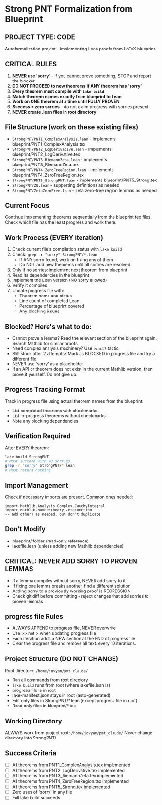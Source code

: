 # Strong PNT Formalization from Blueprint

## PROJECT TYPE: CODE
Autoformalization project - implementing Lean proofs from LaTeX blueprint.

## CRITICAL RULES
1. **NEVER use 'sorry'** - if you cannot prove something, STOP and report the blocker
2. **DO NOT PROCEED to new theorems if ANY theorem has 'sorry'**
3. **Every theorem must compile with `lake build`**
4. **Match theorem names exactly from blueprint to Lean**
5. **Work on ONE theorem at a time until FULLY PROVEN**
6. **Success = zero sorries** - do not claim progress with sorries present
7. **NEVER create .lean files in root directory**



## File Structure (work on these existing files)
- `StrongPNT/PNT1_ComplexAnalysis.lean` - implements blueprint/PNT1_ComplexAnalysis.tex
- `StrongPNT/PNT2_LogDerivative.lean` - implements blueprint/PNT2_LogDerivative.tex  
- `StrongPNT/PNT3_RiemannZeta.lean` - implements blueprint/PNT3_RiemannZeta.tex
- `StrongPNT/PNT4_ZeroFreeRegion.lean` - implements blueprint/PNT4_ZeroFreeRegion.tex
- `StrongPNT/PNT5_StrongPNT.lean` - implements blueprint/PNT5_Strong.tex
- `StrongPNT/Z0.lean` - supporting definitions as needed
- `StrongPNT/ZetaZeroFree.lean` - zeta zero-free region lemmas as needed

## Current Focus
Continue implementing theorems sequentially from the blueprint tex files. Check which file has the least progress and work there.

## Work Process (EVERY iteration)
1. Check current file's compilation status with `lake build`
2. Check: `grep -r "sorry" StrongPNT/*.lean`
   - If ANY sorry found, work on fixing any of them
   - Do NOT add new theorems until all sorries are resolved
3. Only if no sorries: implement next theorem from blueprint
4. Read its dependencies in the blueprint
5. Implement the Lean version (NO sorry allowed)
6. Verify it compiles
7. Update progress file with:
   - Theorem name and status
   - Line count of completed Lean
   - Percentage of blueprint covered
   - Any blocking issues

## Blocked? Here's what to do:
- Cannot prove a lemma? Read the relevant section of the blueprint again. Search Mathlib for similar proofs
- Need complex analysis machinery? Use `exact?` tactic
- Still stuck after 2 attempts? Mark as BLOCKED in progress file and try a different file
- NEVER use 'sorry' as a placeholder
- If an API or theorem does not exist in the current Mathlib version, then prove it yourself. Do not give up.

## Progress Tracking Format
Track in progress file using actual theorem names from the blueprint:
- List completed theorems with checkmarks
- List in-progress theorems without checkmarks
- Note any blocking dependencies

## Verification Required
After EVERY theorem:
```bash
lake build StrongPNT
# Must succeed with NO sorries
grep -r "sorry" StrongPNT/*.lean
# Must return nothing
```

## Import Management
Check if necessary imports are present. Common ones needed:
```lean
import Mathlib.Analysis.Complex.CauchyIntegral
import Mathlib.NumberTheory.ZetaFunction
-- add others as needed, but don't duplicate
```

## Don't Modify
- blueprint/ folder (read-only reference)
- lakefile.lean (unless adding new Mathlib dependencies)

## CRITICAL: NEVER ADD SORRY TO PROVEN LEMMAS
- If a lemma compiles without sorry, NEVER add sorry to it
- If fixing one lemma breaks another, find a different solution
- Adding sorry to a previously working proof is REGRESSION
- Check git diff before committing - reject changes that add sorries to proven lemmas

## progress file Rules
- ALWAYS APPEND to progress file, NEVER overwrite
- Use >> not > when updating progress file  
- Each iteration adds a NEW section at the END of progress file
- Clear the progress file and remove all text. every 10 iterations.

## Project Structure (DO NOT CHANGE)
Root directory: `/home/jovyan/pmt_claude/`
- Run all commands from root directory
- `lake build` runs from root (where lakefile.lean is)
- progress file is in root
- lake-manifest.json stays in root (auto-generated)
- Edit only files in StrongPNT/*.lean (except progress file in root)
- Read only files in blueprint/*.tex

## Working Directory
ALWAYS work from project root: `/home/jovyan/pmt_claude/`
Never change directory into StrongPNT/

## Success Criteria
- [ ] All theorems from PNT1_ComplexAnalysis.tex implemented
- [ ] All theorems from PNT2_LogDerivative.tex implemented
- [ ] All theorems from PNT3_RiemannZeta.tex implemented
- [ ] All theorems from PNT4_ZeroFreeRegion.tex implemented
- [ ] All theorems from PNT5_Strong.tex implemented
- [ ] Zero uses of 'sorry' in any file
- [ ] Full lake build succeeds